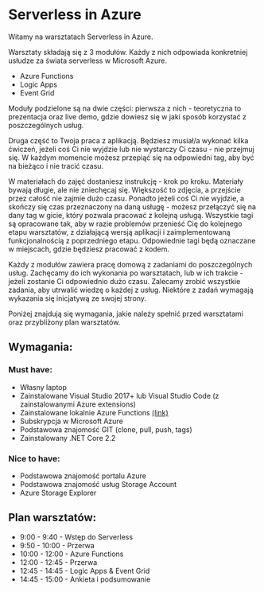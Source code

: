 # Serverless in Azure

Witamy na warsztatach Serverless in Azure.

Warsztaty składają się z 3 modułów. Każdy z nich odpowiada konkretniej usłudze za świata serverless w Microsoft Azure.

* Azure Functions
* Logic Apps
* Event Grid

Moduły podzielone są na dwie części: pierwsza z nich - teoretyczna to prezentacja oraz live demo, gdzie dowiesz się w jaki sposób korzystać z poszczególnych usług.

Druga część to Twoja praca z aplikacją. Będziesz musiał/a wykonać kilka ćwiczeń, jeżeli coś Ci nie wyjdzie lub nie wystarczy Ci czasu - nie przejmuj się. W każdym momencie możesz przepiąć się na odpowiedni tag, aby być na bieżąco i nie tracić czasu.

W materiałach do zajęć dostaniesz instrukcję - krok po kroku. Materiały bywają długie, ale nie zniechęcaj się. Większość to zdjęcia, a przejście przez całość nie zajmie dużo czasu. Ponadto jeżeli coś Ci nie wyjdzie, a skończy się czas przeznaczony na daną usługę - możesz przełączyć się na dany tag w gicie, który pozwala pracować z kolejną usługą. Wszystkie tagi są opracowane tak, aby w razie problemów przenieść Cię do kolejnego etapu warsztatów, z działającą wersją aplikacji i zaimplementowaną funkcjonalnością z poprzedniego etapu. Odpowiednie tagi będą oznaczane w miejscach, gdzie będziesz pracować z kodem.

Każdy z modułów zawiera pracę domową z zadaniami do poszczególnych usług. Zachęcamy do ich wykonania po warsztatach, lub w ich trakcie - jeżeli zostanie Ci odpowiednio dużo czasu. Zalecamy zrobić wszystkie zadania, aby utrwalić wiedzę o każdej z usług. Niektóre z zadań wymagają wykazania się inicjatywą ze swojej strony.

Poniżej znajdują się wymagania, jakie należy spełnić przed warsztatami oraz przybliżony plan warsztatów.

## Wymagania:

### Must have:

* Własny laptop
* Zainstalowane Visual Studio 2017+ lub Visual Studio Code \(z zainstalowanymi Azure extensions\)
* Zainstalowane lokalnie Azure Functions [\(link\)](https://docs.microsoft.com/pl-pl/azure/azure-functions/functions-create-your-first-function-visual-studio)
* Subskrypcja w Microsoft Azure
* Podstawowa znajomość GIT \(clone, pull, push, tags\)
* Zainstalowany .NET Core 2.2

### Nice to have:

* Podstawowa znajomość portalu Azure
* Podstawowa znajomość usług Storage Account
* Azure Storage Explorer

## Plan warsztatów:

* 9:00 - 9:40 - Wstęp do Serverless
* 9:50 - 10:00 - Przerwa
* 10:00 - 12:00 - Azure Functions
* 12:00 - 12:45 - Przerwa
* 12:45 - 14:45 - Logic Apps & Event Grid
* 14:45 - 15:00 - Ankieta i podsumowanie

